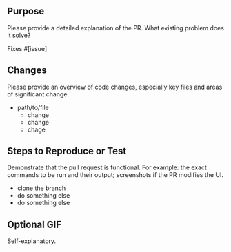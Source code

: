 ## Purpose

Please provide a detailed explanation of the PR. What existing problem does it solve?

Fixes #[issue]

## Changes

Please provide an overview of code changes, especially key files and areas of significant change.

- path/to/file
  - change
  - change
  - chage

## Steps to Reproduce or Test

Demonstrate that the pull request is functional. For example: the exact commands to be run and their output; screenshots if the PR modifies the UI.

- clone the branch
- do something else
- do something else

## Optional GIF

Self-explanatory.
